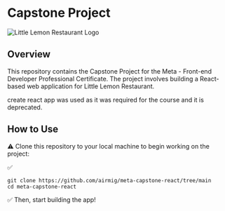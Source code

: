 # Capstone Project

![Little Lemon Restaurant Logo](https://adq.eai.today/ref1/restaurant-b.webp)

## Overview

This repository contains the Capstone Project for the Meta - Front-end Developer Professional Certificate. The project involves building a React-based web application for Little Lemon Restaurant.

create react app was used as it was required for the course and it is deprecated.

## How to Use

:warning:
Clone this repository to your local machine to begin working on the project:

:white_check_mark:
```
git clone https://github.com/airmig/meta-capstone-react/tree/main
cd meta-capstone-react
```

:white_check_mark:
Then, start building the app!
